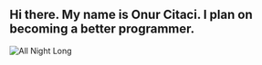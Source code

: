 ## Hi there. My name is Onur Citaci. I plan on becoming a better programmer.

<picture>
 <source media="(prefers-color-scheme: dark)" srcset="YOUR-DARKMODE-IMAGE">
 <source media="(prefers-color-scheme: light)" srcset="YOUR-LIGHTMODE-IMAGE">
 <img alt="All Night Long" src="https://media4.giphy.com/media/v1.Y2lkPTc5MGI3NjExcXl3cG85aTV1ZnNueGM0MWZ5dzUzYWIxYjhhZGlxc3B2ZWRndWptcCZlcD12MV9pbnRlcm5hbF9naWZfYnlfaWQmY3Q9cw/eNO5l564Xs6v1Wpx2M/giphy.gif">
</picture>

<!--
**CHITACHI/CHITACHI** is a ✨ _special_ ✨ repository because its `README.md` (this file) appears on your GitHub profile.

Here are some ideas to get you started:

- 🔭 I’m currently working on ...
- 🌱 I’m currently learning ...
- 👯 I’m looking to collaborate on ...
- 🤔 I’m looking for help with ...
- 💬 Ask me about ...
- 📫 How to reach me: ...
- 😄 Pronouns: ...
- ⚡ Fun fact: ...
-->

